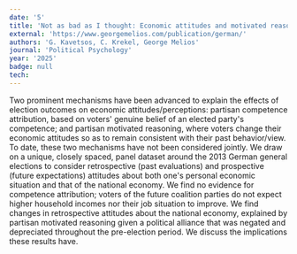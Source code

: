 ```yaml
---
date: '5'
title: 'Not as bad as I thought: Economic attitudes and motivated reasoning in coalition governments'
external: 'https://www.georgemelios.com/publication/german/'
authors: 'G. Kavetsos, C. Krekel, George Melios'
journal: 'Political Psychology'
year: '2025'
badge: null
tech:
---
```


Two prominent mechanisms have been advanced to explain the effects of election outcomes on economic attitudes/perceptions: partisan competence attribution, based on voters' genuine belief of an elected party's competence; and partisan motivated reasoning, where voters change their economic attitudes so as to remain consistent with their past behavior/view. To date, these two mechanisms have not been considered jointly. We draw on a unique, closely spaced, panel dataset around the 2013 German general elections to consider retrospective (past evaluations) and prospective (future expectations) attitudes about both one's personal economic situation and that of the national economy. We find no evidence for competence attribution; voters of the future coalition parties do not expect higher household incomes nor their job situation to improve. We find changes in retrospective attitudes about the national economy, explained by partisan motivated reasoning given a political alliance that was negated and depreciated throughout the pre-election period. We discuss the implications these results have.
